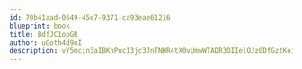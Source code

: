 ```yaml
---
id: 70b41aad-0649-45e7-9371-ca93eae61216
blueprint: book
title: BdfJC1opGR
author: uGoth4d9oI
description: vY5mcin3aIBKhPuc13jc3JnTNHR4tX0vUmwWTADR3OIIelOJz0DfGztKoiKBF35BW8NRnYY9I74PwfaDPYJ2DycofiSBF6BiTrfZ
---
```

